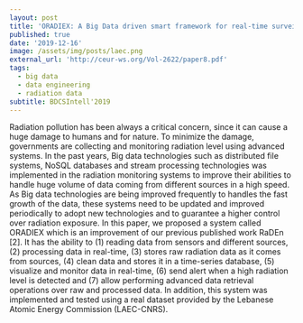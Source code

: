 ```yaml
---
layout: post
title: 'ORADIEX: A Big Data driven smart framework for real-time surveillance and analysis of individual exposure to radioactive pollution'
published: true
date: '2019-12-16'
image: /assets/img/posts/laec.png
external_url: 'http://ceur-ws.org/Vol-2622/paper8.pdf'
tags:
  - big data
  - data engineering
  - radiation data
subtitle: BDCSIntell'2019
---
```

Radiation pollution has been always a critical concern, since it can cause a huge damage to humans and for nature. To minimize the damage, governments are collecting and monitoring radiation level using advanced systems. In the past years, Big data technologies such as distributed file systems, NoSQL databases and stream processing technologies was implemented in the radiation monitoring systems to improve their abilities to handle huge volume of data coming from different sources in a high speed. As Big data technologies are being improved frequently to handles the fast growth of the data, these systems need to be updated and improved periodically to adopt new technologies and to guarantee a higher control over radiation exposure. In this paper, we proposed a system called ORADIEX which is an improvement of our previous published work RaDEn [2]. It has the ability to (1) reading data from sensors and different sources, (2) processing data in real-time, (3) stores raw radiation data as it comes from sources, (4) clean data and stores it in a time-series database, (5) visualize and monitor data in real-time, (6) send alert when a high radiation level is detected and (7) allow performing advanced data retrieval operations over raw and processed data. In addition, this system was implemented and tested using a real dataset provided by the Lebanese Atomic Energy Commission (LAEC-CNRS).
